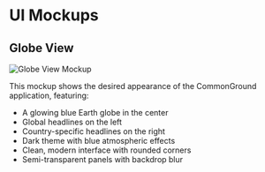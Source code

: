 # UI Mockups

## Globe View
![Globe View Mockup](./mockup-globe.png)

This mockup shows the desired appearance of the CommonGround application, featuring:
- A glowing blue Earth globe in the center
- Global headlines on the left
- Country-specific headlines on the right
- Dark theme with blue atmospheric effects
- Clean, modern interface with rounded corners
- Semi-transparent panels with backdrop blur 